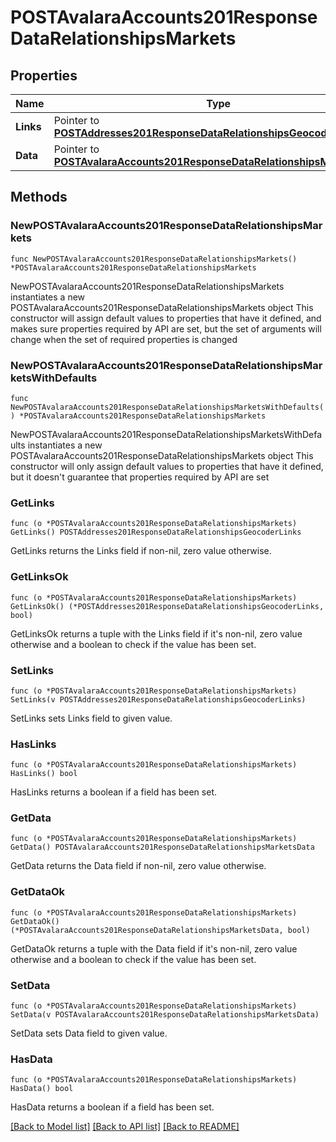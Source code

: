 # POSTAvalaraAccounts201ResponseDataRelationshipsMarkets

## Properties

Name | Type | Description | Notes
------------ | ------------- | ------------- | -------------
**Links** | Pointer to [**POSTAddresses201ResponseDataRelationshipsGeocoderLinks**](POSTAddresses201ResponseDataRelationshipsGeocoderLinks.md) |  | [optional] 
**Data** | Pointer to [**POSTAvalaraAccounts201ResponseDataRelationshipsMarketsData**](POSTAvalaraAccounts201ResponseDataRelationshipsMarketsData.md) |  | [optional] 

## Methods

### NewPOSTAvalaraAccounts201ResponseDataRelationshipsMarkets

`func NewPOSTAvalaraAccounts201ResponseDataRelationshipsMarkets() *POSTAvalaraAccounts201ResponseDataRelationshipsMarkets`

NewPOSTAvalaraAccounts201ResponseDataRelationshipsMarkets instantiates a new POSTAvalaraAccounts201ResponseDataRelationshipsMarkets object
This constructor will assign default values to properties that have it defined,
and makes sure properties required by API are set, but the set of arguments
will change when the set of required properties is changed

### NewPOSTAvalaraAccounts201ResponseDataRelationshipsMarketsWithDefaults

`func NewPOSTAvalaraAccounts201ResponseDataRelationshipsMarketsWithDefaults() *POSTAvalaraAccounts201ResponseDataRelationshipsMarkets`

NewPOSTAvalaraAccounts201ResponseDataRelationshipsMarketsWithDefaults instantiates a new POSTAvalaraAccounts201ResponseDataRelationshipsMarkets object
This constructor will only assign default values to properties that have it defined,
but it doesn't guarantee that properties required by API are set

### GetLinks

`func (o *POSTAvalaraAccounts201ResponseDataRelationshipsMarkets) GetLinks() POSTAddresses201ResponseDataRelationshipsGeocoderLinks`

GetLinks returns the Links field if non-nil, zero value otherwise.

### GetLinksOk

`func (o *POSTAvalaraAccounts201ResponseDataRelationshipsMarkets) GetLinksOk() (*POSTAddresses201ResponseDataRelationshipsGeocoderLinks, bool)`

GetLinksOk returns a tuple with the Links field if it's non-nil, zero value otherwise
and a boolean to check if the value has been set.

### SetLinks

`func (o *POSTAvalaraAccounts201ResponseDataRelationshipsMarkets) SetLinks(v POSTAddresses201ResponseDataRelationshipsGeocoderLinks)`

SetLinks sets Links field to given value.

### HasLinks

`func (o *POSTAvalaraAccounts201ResponseDataRelationshipsMarkets) HasLinks() bool`

HasLinks returns a boolean if a field has been set.

### GetData

`func (o *POSTAvalaraAccounts201ResponseDataRelationshipsMarkets) GetData() POSTAvalaraAccounts201ResponseDataRelationshipsMarketsData`

GetData returns the Data field if non-nil, zero value otherwise.

### GetDataOk

`func (o *POSTAvalaraAccounts201ResponseDataRelationshipsMarkets) GetDataOk() (*POSTAvalaraAccounts201ResponseDataRelationshipsMarketsData, bool)`

GetDataOk returns a tuple with the Data field if it's non-nil, zero value otherwise
and a boolean to check if the value has been set.

### SetData

`func (o *POSTAvalaraAccounts201ResponseDataRelationshipsMarkets) SetData(v POSTAvalaraAccounts201ResponseDataRelationshipsMarketsData)`

SetData sets Data field to given value.

### HasData

`func (o *POSTAvalaraAccounts201ResponseDataRelationshipsMarkets) HasData() bool`

HasData returns a boolean if a field has been set.


[[Back to Model list]](../README.md#documentation-for-models) [[Back to API list]](../README.md#documentation-for-api-endpoints) [[Back to README]](../README.md)


